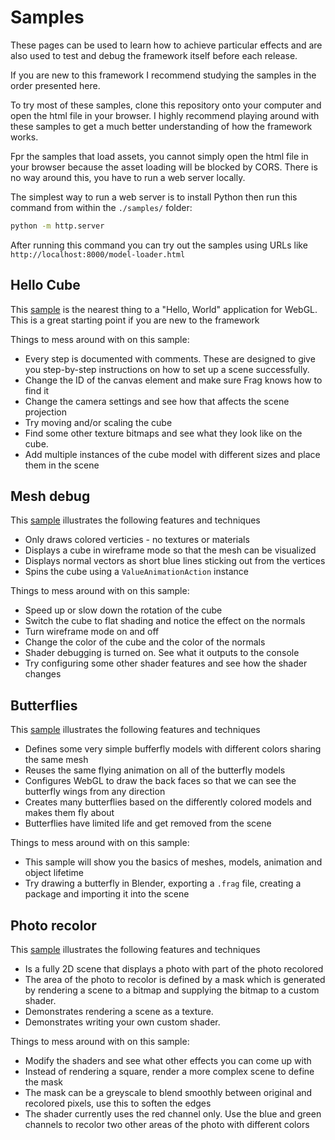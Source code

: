 # Samples
These pages can be used to learn how to achieve particular effects and are 
also used to test and debug the framework itself before each release.

If you are new to this framework I recommend studying the samples in the order
presented here.

To try most of these samples, clone this repository onto your computer and open the
html file in your browser. I highly recommend playing around with these samples
to get a much better understanding of how the framework works.

Fpr the samples that load assets, you cannot simply open the html file in your browser
because the asset loading will be blocked by CORS. There is no way around this, you
have to run a web server locally.

The simplest way to run a web server is to install Python then run this command
from within the `./samples/` folder:

```bash
python -m http.server
```

After running this command you can try out the samples using URLs like
`http://localhost:8000/model-loader.html`

## Hello Cube
This [sample](hello-cube.html) is the nearest thing to a "Hello, World" 
application for WebGL. This is a great starting point if you are new to the framework

Things to mess around with on this sample:
* Every step is documented with comments. These are designed to give you step-by-step
  instructions on how to set up a scene successfully.
* Change the ID of the canvas element and make sure Frag knows how to find it
* Change the camera settings and see how that affects the scene projection
* Try moving and/or scaling the cube
* Find some other texture bitmaps and see what they look like on the cube.
* Add multiple instances of the cube model with different sizes and place them in the scene

## Mesh debug
This [sample](mesh-debug.html) illustrates the following features and techniques
* Only draws colored verticies - no textures or materials
* Displays a cube in wireframe mode so that the mesh can be visualized
* Displays normal vectors as short blue lines sticking out from the vertices
* Spins the cube using a `ValueAnimationAction` instance

Things to mess around with on this sample:
* Speed up or slow down the rotation of the cube
* Switch the cube to flat shading and notice the effect on the normals
* Turn wireframe mode on and off
* Change the color of the cube and the color of the normals
* Shader debugging is turned on. See what it outputs to the console
* Try configuring some other shader features and see how the shader changes

## Butterflies
This [sample](butterflies.html) illustrates the following features and techniques
* Defines some very simple bufferfly models with different colors sharing the same mesh
* Reuses the same flying animation on all of the butterfly models
* Configures WebGL to draw the back faces so that we can see the butterfly wings from any direction
* Creates many butterflies based on the differently colored models and makes them fly about
* Butterflies have limited life and get removed from the scene

Things to mess around with on this sample:
* This sample will show you the basics of meshes, models, animation and object lifetime
* Try drawing a butterfly in Blender, exporting a `.frag` file, creating a package and importing it into the scene

## Photo recolor
This [sample](photo-recolor.html) illustrates the following features and techniques
* Is a fully 2D scene that displays a photo with part of the photo recolored
* The area of the photo to recolor is defined by a mask which is generated by rendering a
  scene to a bitmap and supplying the bitmap to a custom shader.
* Demonstrates rendering a scene as a texture.
* Demonstrates writing your own custom shader.

Things to mess around with on this sample:
* Modify the shaders and see what other effects you can come up with
* Instead of rendering a square, render a more complex scene to define the mask
* The mask can be a greyscale to blend smoothly between original and recolored pixels, use this to soften the edges
* The shader currently uses the red channel only. Use the blue and green channels to recolor two other areas of the photo with different colors